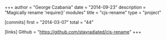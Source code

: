 +++
author = "George Czabania"
date = "2014-09-23"
description = "Magically rename 'require()' modules"
title = "cjs-rename"
type = "project"

[commits]
  first = "2014-03-07"
  total = "44"

[links]
  Github = "https://github.com/stayradiated/cjs-rename"
+++

